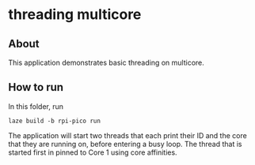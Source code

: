 # threading multicore

## About

This application demonstrates basic threading on multicore.

## How to run

In this folder, run

    laze build -b rpi-pico run

The application will start two threads that each print their ID and the core that they are running on, before
entering a busy loop.
The thread that is started first in pinned to Core 1 using core affinities.
